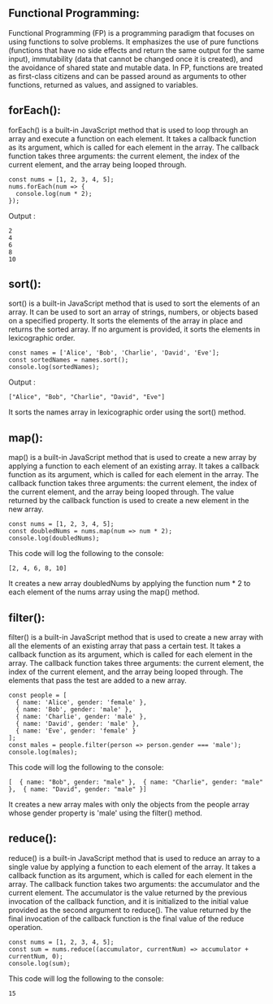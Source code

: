 ## Functional Programming:

Functional Programming (FP) is a programming paradigm that focuses on using functions to solve problems. It emphasizes the use of pure functions (functions that have no side effects and return the same output for the same input), immutability (data that cannot be changed once it is created), and the avoidance of shared state and mutable data. In FP, functions are treated as first-class citizens and can be passed around as arguments to other functions, returned as values, and assigned to variables.

## forEach():
forEach() is a built-in JavaScript method that is used to loop through an array and execute a function on each element. It takes a callback function as its argument, which is called for each element in the array. The callback function takes three arguments: the current element, the index of the current element, and the array being looped through.

```
const nums = [1, 2, 3, 4, 5];
nums.forEach(num => {
  console.log(num * 2);
});

```

Output :

```
2
4
6
8
10

```

## sort():
sort() is a built-in JavaScript method that is used to sort the elements of an array. It can be used to sort an array of strings, numbers, or objects based on a specified property. It sorts the elements of the array in place and returns the sorted array. If no argument is provided, it sorts the elements in lexicographic order.

```
const names = ['Alice', 'Bob', 'Charlie', 'David', 'Eve'];
const sortedNames = names.sort();
console.log(sortedNames);

```
Output : 

```
["Alice", "Bob", "Charlie", "David", "Eve"]

```
It sorts the names array in lexicographic order using the sort() method.

## map():
map() is a built-in JavaScript method that is used to create a new array by applying a function to each element of an existing array. It takes a callback function as its argument, which is called for each element in the array. The callback function takes three arguments: the current element, the index of the current element, and the array being looped through. The value returned by the callback function is used to create a new element in the new array.

```
const nums = [1, 2, 3, 4, 5];
const doubledNums = nums.map(num => num * 2);
console.log(doubledNums);

```
This code will log the following to the console:

```
[2, 4, 6, 8, 10]
```
It creates a new array doubledNums by applying the function num * 2 to each element of the nums array using the map() method.

## filter():
filter() is a built-in JavaScript method that is used to create a new array with all the elements of an existing array that pass a certain test. It takes a callback function as its argument, which is called for each element in the array. The callback function takes three arguments: the current element, the index of the current element, and the array being looped through. The elements that pass the test are added to a new array.

```
const people = [
  { name: 'Alice', gender: 'female' },
  { name: 'Bob', gender: 'male' },
  { name: 'Charlie', gender: 'male' },
  { name: 'David', gender: 'male' },
  { name: 'Eve', gender: 'female' }
];
const males = people.filter(person => person.gender === 'male');
console.log(males);
```

This code will log the following to the console:

```
[  { name: "Bob", gender: "male" },  { name: "Charlie", gender: "male" },  { name: "David", gender: "male" }]
```

It creates a new array males with only the objects from the people array whose gender property is 'male' using the filter() method.
## reduce():
reduce() is a built-in JavaScript method that is used to reduce an array to a single value by applying a function to each element of the array. It takes a callback function as its argument, which is called for each element in the array. The callback function takes two arguments: the accumulator and the current element. The accumulator is the value returned by the previous invocation of the callback function, and it is initialized to the initial value provided as the second argument to reduce(). The value returned by the final invocation of the callback function is the final value of the reduce operation.

```
const nums = [1, 2, 3, 4, 5];
const sum = nums.reduce((accumulator, currentNum) => accumulator + currentNum, 0);
console.log(sum);

```

This code will log the following to the console:

```
15
```
